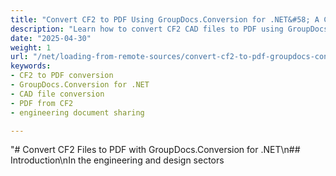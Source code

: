 ```yaml
---
title: "Convert CF2 to PDF Using GroupDocs.Conversion for .NET&#58; A Comprehensive Guide"
description: "Learn how to convert CF2 CAD files to PDF using GroupDocs.Conversion for .NET. Follow this step-by-step guide to ensure seamless document sharing and accessibility."
date: "2025-04-30"
weight: 1
url: "/net/loading-from-remote-sources/convert-cf2-to-pdf-groupdocs-conversion-net/"
keywords:
- CF2 to PDF conversion
- GroupDocs.Conversion for .NET
- CAD file conversion
- PDF from CF2
- engineering document sharing

---
```



"# Convert CF2 Files to PDF with GroupDocs.Conversion for .NET\n## Introduction\nIn the engineering and design sectors
